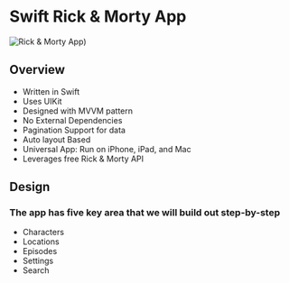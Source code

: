 # Swift Rick & Morty App #

![Rick & Morty App]([https://raw.githubusercontent.com/amineCHATATE/RickAndMorty/main/cover.png]))

## Overview

* Written in Swift
* Uses UIKit
* Designed with MVVM pattern
* No External Dependencies
* Pagination Support for data
* Auto layout Based
* Universal App: Run on iPhone, iPad, and Mac
* Leverages free Rick & Morty API

## Design

### The app has five key area that we will build out step-by-step

* Characters
* Locations
* Episodes
* Settings
* Search
